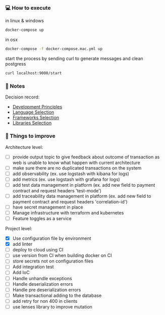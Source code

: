 ### :computer: How to execute

in linux & windows
```bash
docker-compose up
```

in osx 
```bash 
docker-compose -f docker-compose.mac.yml up
```

start the process by sending curl to generate messages and clean postgress
```bash 
curl localhost:9000/start
```

### :memo: Notes

Decision record:
- [Development Principles](docs/development_principles.md)
- [Language Selection](docs/language.md)
- [Frameworks Selection](docs/frameworks.md)
- [Libraries Selection](docs/libraries.md)

### :pushpin: Things to improve

Architecture level:
- [ ] provide output topic to give feedback about outcome of transaction as web is unable to know what happen with current architecture
- [ ] make sure there are no duplicated transactions on the system
- [ ] add observability (ex. use logstash with kibana for logs)
- [ ] add metrics (ex. use logstash with grafana for logs)
- [ ] add test data management in platform (ex. add new field to payment contract and request headers 'test-mode')
- [ ] add traceability data management in platform (ex. add new field to payment contract and request headers 'correlation-id')
- [ ] have secret management in place
- [ ] Manage infrastructure with terraform and kubernetes
- [ ] Feature toggles as a service

Project level:
- [x] Use configuration file by environment
- [x] add linter
- [ ] deploy to cloud using CI
- [ ] use version from CI when building docker on CI
- [ ] store secrets not on configuration files
- [ ] Add integration test
- [ ] Add IoC
- [ ] Handle unhandle exceptions
- [ ] Handle deserialization errors
- [ ] Handle pre deserialization errors
- [ ] Make transactional adding to the database
- [ ] add retry for non 400 in clients
- [ ] use lenses library to improve mutation
